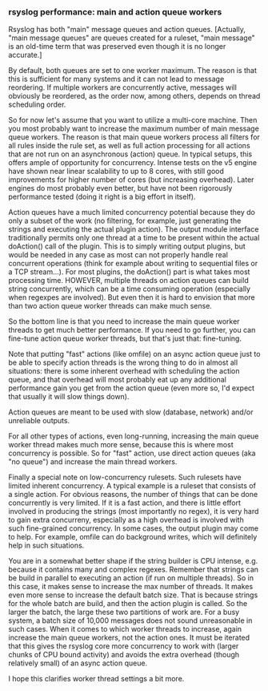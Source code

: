 ### rsyslog performance: main and action queue workers ###

Rsyslog has both "main" message queues and action queues. [Actually, "main message queues" are queues created for a ruleset, "main message" is an old-time term that was preserved even though it is no longer accurate.]

By default, both queues are set to one worker maximum. The reason is that this is sufficient for many systems and it can not lead to message reordering. If multiple workers are concurrently active, messages will obviously be reordered, as the order now, among others, depends on thread scheduling order.

So for now let's assume that you want to utilize a multi-core machine. Then you most probably want to increase the maximum number of main message queue workers. The reason is that main queue workers process all filters for all rules inside the rule set, as well as full action processing for all actions that are not run on an asynchronous (action) queue. In typical setups, this offers ample of opportunity for concurrency. Intense tests on the v5 engine have shown near linear scalability to up to 8 cores, with still good improvements for higher number of cores (but increasing overhead). Later engines do most probably even better, but have not been rigorously performance tested (doing it right is a big effort in itself).

Action queues have a much limited concurrency potential because they do only a subset of the work (no filtering, for example, just generating the strings and executing the actual plugin action). The output module interface traditionally permits only one thread at a time to be present within the actual doAction() call of the plugin. This is to simply writing output plugins, but would be needed in any case as most can not properly handle real concurrent operations (think for example about writing to sequential files or a TCP stream...). For most plugins, the doAction() part is what takes most processing time. HOWEVER, multiple threads on action queues can build string concurrently, which can be a time consuming operation (especially when regexpes are involved). But even then it is hard to envision that more than two action queue worker threads can make much sense.

So the bottom line is that you need to increase the main queue worker threads to get much better performance. If you need to go further, you can fine-tune action queue worker threads, but that's just that: fine-tuning.

Note that putting "fast" actions (like omfile) on an async action queue just to be able to specify action threads is the wrong thing to do in almost all situations: there is some inherent overhead with scheduling the action queue, and that overhead will most probably eat up any additional performance gain you get from the action queue (even more so, I'd expect that usually it will slow things down).

Action queues are meant to be used with slow (database, network) and/or unreliable outputs.

For all other types of actions, even long-running, increasing the main queue worker thread makes much more sense, because this is where most concurrency is possible. So for "fast" action, use direct action queues (aka "no queue") and increase the main thread workers.

Finally a special note on low-concurrency rulesets. Such rulesets have limited inherent concurrency. A typical example is a ruleset that consists of a single action. For obvious reasons, the number of things that can be done concurrently is very limited. If it is a fast action, and there is little effort involved in producing the strings (most importantly no regex), it is very hard to gain extra concurreny, especially as a high overhead is involved with such fine-grained concurrency. In some cases, the output plugin may come to help. For example, omfile can do background writes, which will definitely help in such situations.

You are in a somewhat better shape if the string builder is CPU intense, e.g. because it contains many and complex regexes. Remember that strings can be build in parallel to executing an action (if run on multiple threads). So in this case, it makes sense to increase the max number of threads. It makes even more sense to increase the default batch size. That is because strings for the whole batch are build, and then the action plugin is called. So the larger the batch, the large these two partitions of work are. For a busy system, a batch size of 10,000 messages does not sound unreasonable in such cases. When it comes to which worker threads to increase, again increase the main queue workers, not the action ones. It must be iterated that this gives the rsyslog core more concurrency to work with (larger chunks of CPU bound activity) and avoids the extra overhead (though relatively small) of an async action queue.

I hope this clarifies worker thread settings a bit more.